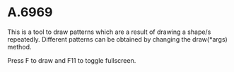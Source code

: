 # A.6969
This is a tool to draw patterns which are a result of drawing a shape/s repeatedly. Different patterns can be obtained by changing the draw(*args) method.

Press F to draw and F11 to toggle fullscreen.
